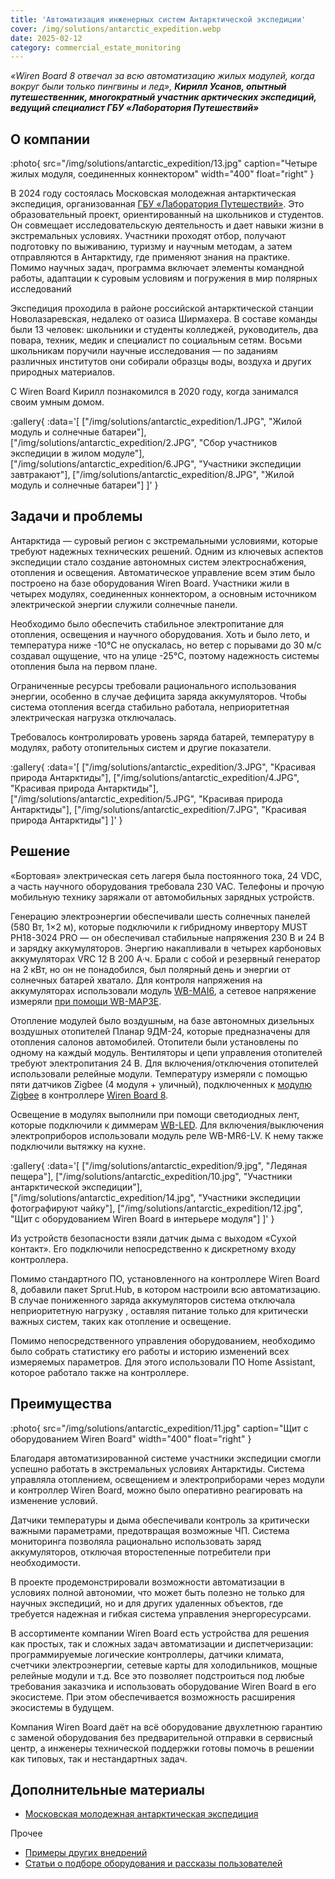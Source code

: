 ```yaml
---
title: 'Автоматизация инженерных систем Антарктической экспедиции'
cover: /img/solutions/antarctic_expedition.webp
date: 2025-02-12
category: commercial_estate_monitoring
---
```


_«Wiren Board 8 отвечал за всю автоматизацию жилых модулей, когда вокруг были только пингвины и лед», **Кирилл Усанов, опытный путешественник, многократный участник арктических экспедиций, ведущий специалист ГБУ «Лаборатория Путешествий»**_

## О компании

:photo{
    src="/img/solutions/antarctic_expedition/13.jpg"
    caption="Четыре жилых модуля, соединенных коннектором"
    width="400"
    float="right"
}

В 2024 году состоялась Московская молодежная антарктическая экспедиция, организованная [ГБУ «Лаборатория Путешествий»](https://projects.goulp.ru/). Это образовательный проект, ориентированный на школьников и студентов. Он совмещает исследовательскую деятельность и дает навыки жизни в экстремальных условиях. Участники проходят отбор, получают подготовку по выживанию, туризму и научным методам, а затем отправляются в Антарктиду, где применяют знания на практике. Помимо научных задач, программа включает элементы командной работы, адаптации к суровым условиям и погружения в мир полярных исследований

Экспедиция проходила в районе российской антарктической станции Новолазаревская, недалеко от оазиса Ширмахера. В составе команды были 13 человек: школьники и студенты колледжей, руководитель, два повара, техник, медик и специалист по социальным сетям. Восьми школьникам поручили научные исследования — по заданиям различных институтов они собирали образцы воды, воздуха и других природных материалов.

С Wiren Board Кирилл познакомился в 2020 году, когда занимался своим умным домом.

:gallery{
    :data='[
        ["/img/solutions/antarctic_expedition/1.JPG", "Жилой модуль и солнечные батареи"],
        ["/img/solutions/antarctic_expedition/2.JPG", "Сбор участников экспедиции в жилом модуле"],
        ["/img/solutions/antarctic_expedition/6.JPG", "Участники экспедиции завтракают"],
        ["/img/solutions/antarctic_expedition/8.JPG", "Жилой модуль и солнечные батареи"]
    ]'
}

## Задачи и проблемы

Антарктида — суровый регион с экстремальными условиями, которые требуют надежных технических решений. Одним из ключевых аспектов экспедиции стало создание автономных систем электроснабжения, отопления и освещения. Автоматическое управление всем этим было построено на базе оборудования Wiren Board. Участники жили в четырех модулях, соединенных коннектором, а основным источником электрической энергии служили солнечные панели. 

Необходимо было обеспечить стабильное электропитание для отопления, освещения и научного оборудования. Хоть и было лето, и температура ниже \-10°C не опускалась, но ветер с порывами до 30 м/с создавал ощущение, что на улице \-25°C, поэтому надежность системы отопления была на первом плане.

Ограниченные ресурсы требовали рационального использования энергии, особенно в случае дефицита заряда аккумуляторов. Чтобы система отопления всегда стабильно работала, неприоритетная электрическая нагрузка отключалась.

Требовалось контролировать уровень заряда батарей, температуру в модулях, работу отопительных систем и другие показатели.

:gallery{
    :data='[
        ["/img/solutions/antarctic_expedition/3.JPG", "Красивая природа Антарктиды"],
        ["/img/solutions/antarctic_expedition/4.JPG", "Красивая природа Антарктиды"],
        ["/img/solutions/antarctic_expedition/5.JPG", "Красивая природа Антарктиды"],
        ["/img/solutions/antarctic_expedition/7.JPG", "Красивая природа Антарктиды"]
    ]'
}

## Решение

«Бортовая» электрическая сеть лагеря была постоянного тока, 24 VDC, а часть научного оборудования требовала 230 VAC. Телефоны и прочую мобильную технику заряжали от автомобильных зарядных устройств.

Генерацию электроэнергии обеспечивали шесть солнечных панелей (580 Вт, 1×2 м), которые подключили к гибридному инвертору MUST PH18-3024 PRO — он обеспечивал стабильные напряжения 230 В и 24 В и зарядку аккумуляторов. Энергию накапливали в четырех карбоновых аккумуляторах VRC 12 B 200 А·ч. Брали с собой и резервный генератор на 2 кВт, но он не понадобился, был полярный день и энергии от солнечных батарей хватало. Для контроля напряжения на аккумуляторах использовали  модуль [WB-MAI6](https://wirenboard.com/ru/product/wb-mai6/), а сетевое напряжение измеряли  [при помощи WB-MAP3E](https://wirenboard.com/ru/product/WB-MAP3E/).

Отопление модулей было воздушным, на базе автономных дизельных воздушных отопителей Планар 9ДМ-24, которые предназначены для отопления салонов автомобилей. Отопители были установлены по одному на каждый модуль. Вентиляторы и цепи управления отопителей требуют электропитания  24 В. Для включения/отключения отопителей использовали релейные модули. Температуру измеряли с помощью пяти датчиков Zigbee (4 модуля \+ уличный), подключенных к [модулю Zigbee](https://wirenboard.com/ru/product/WBE2R-R-ZIGBEE-SH/) в контроллере [Wiren Board 8](https://wirenboard.com/ru/catalog/kontrollery/).

Освещение в модулях выполнили при помощи светодиодных лент, которые подключили к диммерам [WB-LED](https://wirenboard.com/ru/product/WB-LED/). Для включения/выключения электроприборов использовали модуль реле WB-MR6-LV. К нему также подключили вытяжку на кухне.

:gallery{
    :data='[
        ["/img/solutions/antarctic_expedition/9.jpg", "Ледяная пещера"],
        ["/img/solutions/antarctic_expedition/10.jpg", "Участники антарктической экспедиции"],
        ["/img/solutions/antarctic_expedition/14.jpg", "Участники экспедиции фотографируют чайку"],
        ["/img/solutions/antarctic_expedition/12.jpg", "Щит с оборудованием Wiren Board в интерьере модуля"]
    ]'
}

Из устройств безопасности взяли датчик дыма с выходом «Сухой контакт». Его подключили непосредственно к дискретному входу контроллера.

Помимо стандартного ПО, установленного на контроллере Wiren Board 8, добавили пакет Sprut.Hub, в котором настроили всю автоматизацию. В случае пониженного заряда аккумуляторов система отключала неприоритетную нагрузку , оставляя питание только для критически важных систем, таких как отопление и освещение.

Помимо непосредственного управления оборудованием, необходимо было собрать статистику его работы и историю изменений всех измеряемых параметров. Для этого использовали ПО Home Assistant, которое работало также на контроллере.

## Преимущества

:photo{
    src="/img/solutions/antarctic_expedition/11.jpg"
    caption="Щит с оборудованием Wiren Board"
    width="400"
    float="right"
}

Благодаря автоматизированной системе участники экспедиции смогли успешно работать в экстремальных условиях Антарктиды. Система управляла отоплением, освещением и электроприборами через модули и контроллер Wiren Board, можно было оперативно реагировать на изменение условий.

Датчики температуры и дыма обеспечивали контроль за критически важными параметрами, предотвращая возможные ЧП. Система мониторинга позволяла рационально использовать заряд аккумуляторов, отключая второстепенные потребители при необходимости.

В проекте продемонстрировали возможности автоматизации в условиях полной автономии, что может быть полезно не только для научных экспедиций, но и для других удаленных объектов, где требуется надежная и гибкая система управления энергоресурсами.

В ассортименте компании Wiren Board есть устройства для решения как простых, так и сложных задач автоматизации и диспетчеризации: программируемые логические контроллеры, датчики климата, счетчики электроэнергии, сетевые карты для холодильников, мощные релейные модули и т.д. Все это позволяет подстроиться под любые требования заказчика и использовать оборудование Wiren Board в его экосистеме. При этом обеспечивается возможность расширения экосистемы в будущем.

Компания Wiren Board даёт на всё оборудование двухлетнюю гарантию с заменой оборудования без предварительной отправки в сервисный центр, а инженеры технической поддержки готовы помочь в решении как типовых, так и нестандартных задач.

## Дополнительные материалы

- [Московская молодежная антарктическая экспедиция](https://projects.goulp.ru/mmae-2024/)

Прочее

- [Примеры других внедрений](../solutions/)
- [Статьи о подборе оборудования и рассказы пользователей](../articles)
